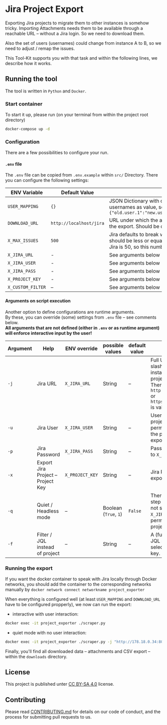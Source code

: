 # Jira Project Export

Exporting Jira projects to migrate them to other instances is somehow tricky. Importing Attachments needs them to be available through a reachable URL – without a Jira login. So we need to download them.

Also the set of users (usernames) could change from instance A to B, so we need to adjust / remap the issues.

This Tool-Kit supports you with that task and within the following lines, we describe how it works.

## Running the tool

The tool is written in `Python` and `Docker`.

### Start container

To start it up, please run (on your terminal from within the project root directory)

```sh
docker-compose up -d
```

### Configuration

There are a few possibilities to configure your run.

#### `.env` file

The `.env` file can be copied from `.env.example` within `src/` Directory. There you can configure the following settings:

| ENV Variable | Default Value | Description |
| ------------ | ------------- | ----------- |
| `USER_MAPPING` | `{}`  | JSON Dictionary with old usernames as keys and new usernames as value, so e.g. `{"old.user.1":"new.user.1","old.user.2":"new.user.2"}` |
| `DOWNLOAD_URL` | `http://localhost/jira` | URL under which the attachments will be available after the export. Should be changed accordingly! |
| `X_MAX_ISSUES` | `500` | Jira defaults to break with 1000 issues, so the value should be less or equal to that. Default size of pages in Jira is 50, so this number has to be devidable by 50. |
| `X_JIRA_URL` | - | See arguments below `-j` |
| `X_JIRA_USER` | - | See arguments below `-u` |
| `X_JIRA_PASS` | - | See arguments below `-p` |
| `X_PROJECT_KEY` | - | See arguments below `-x` |
| `X_CUSTOM_FILTER` | – | See arguments below `-f` |

#### Arguments on script execution

Another option to define configurations are runtime arguments.  
By these, you can override (some) settings from `.env` file – see comments below.  
**All arguments that are not defined (either in `.env` or as runtime argument) will enforce interactive input by the user!**

| Argument | Help | ENV override | possible values | default value | Description |
| -------- | ---- | ------------ | --------------- | ------------- | ----------- |
| `-j`     | Jira URL | `X_JIRA_URL` | String | – | Full URL (without trailing slash) of the Jira instance, the export project could be found. There something like `http://172.18.0.8:8080` or `https://jira.example.com` is valid. |
| `-u`     | Jira User | `X_JIRA_USER` | String | – | Username to export the project. User has to be permitted full access to the project to be exported. |
| `-p`     | Jira Password | `X_JIRA_PASS` | String | – | Password corresponding to `X_JIRA_USER` |
| `-x`     | Export Jira Project – Project Key | `X_PROJECT_KEY` | String | – | Jira Project Key to be exported |
| `-q`     | Quiet / Headless mode | – | Boolean (`True`, `1`) | `False` | There is a confirmation step if this parameter is not set to ensure, `X_JIRA_USER` has all permissions within the project `X_PROJECT_KEY`. |
| `-f`     | Filter / JQL instead of project | – | String | – | A (fully tested / working) JQL string instead of selecting projects by their key. |

### Running the export

If you want the docker container to speak with Jira locally through Docker networks, you should add the container to the corresponding networks manually by `docker network connect networkname project_exporter`

When everything is configured well (at least `USER_MAPPING` and `DOWNLOAD_URL` have to be configured propperly), we now can run the export:

* interactive with user interaction:

```sh
docker exec -it project_exporter ./scraper.py
```

* quiet mode with no user interaction:

```sh
docker exec -it project_exporter ./scraper.py -j "http://178.18.0.34:8080" -u jira_user -p password -x TODO -q 1
```

Finally, you'll find all downloaded data – attachments and CSV export – within the `downloads` directory.

## License

This project is published unter [CC BY-SA 4.0](https://creativecommons.org/licenses/by-sa/4.0/) license.

## Contributing

Please read [CONTRIBUTING.md](CONTRIBUTING.md) for details on our code of conduct, and the process for submitting pull requests to us.
